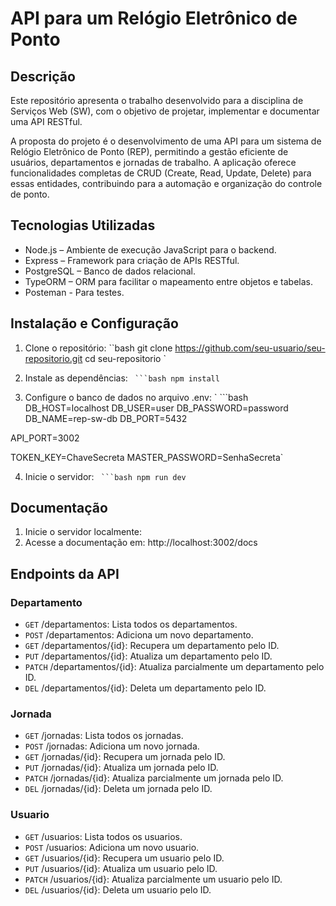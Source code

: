 # API para um Relógio Eletrônico de Ponto 

## Descrição
Este repositório apresenta o trabalho desenvolvido para a disciplina de Serviços Web (SW), com o objetivo de projetar, implementar e documentar uma API RESTful.

A proposta do projeto é o desenvolvimento de uma API para um sistema de Relógio Eletrônico de Ponto (REP), permitindo a gestão eficiente de usuários, departamentos e jornadas de trabalho. A aplicação oferece funcionalidades completas de CRUD (Create, Read, Update, Delete) para essas entidades, contribuindo para a automação e organização do controle de ponto.

## Tecnologias Utilizadas
- Node.js – Ambiente de execução JavaScript para o backend.
- Express – Framework para criação de APIs RESTful.
- PostgreSQL – Banco de dados relacional.
- TypeORM – ORM para facilitar o mapeamento entre objetos e tabelas.
- Posteman - Para testes.

## Instalação e Configuração
1. Clone o repositório:
``bash
git clone https://github.com/seu-usuario/seu-repositorio.git
cd seu-repositorio `

2. Instale as dependências:
` ```bash
npm install`

3. Configure o banco de dados no arquivo .env:
` ```bash
DB_HOST=localhost
DB_USER=user
DB_PASSWORD=password
DB_NAME=rep-sw-db
DB_PORT=5432

API_PORT=3002

TOKEN_KEY=ChaveSecreta
MASTER_PASSWORD=SenhaSecreta`

4. Inicie o servidor:
` ```bash
npm run dev`

## Documentação
1. Inicie o servidor localmente:
2. Acesse a documentação em: http://localhost:3002/docs

## Endpoints da API
### Departamento
- `GET` /departamentos: Lista todos os departamentos. 
- `POST` /departamentos: Adiciona um novo departamento.
- `GET` /departamentos/{id}: Recupera um departamento pelo ID.
- `PUT` /departamentos/{id}: Atualiza um departamento pelo ID.
- `PATCH` /departamentos/{id}: Atualiza parcialmente um departamento pelo ID.
- `DEL` /departamentos/{id}: Deleta um departamento pelo ID.

### Jornada
- `GET` /jornadas: Lista todos os jornadas. 
- `POST` /jornadas: Adiciona um novo jornada.
- `GET` /jornadas/{id}: Recupera um jornada pelo ID.
- `PUT` /jornadas/{id}: Atualiza um jornada pelo ID.
- `PATCH` /jornadas/{id}: Atualiza parcialmente um jornada pelo ID.
- `DEL` /jornadas/{id}: Deleta um jornada pelo ID.

### Usuario
- `GET` /usuarios: Lista todos os usuarios. 
- `POST` /usuarios: Adiciona um novo usuario.
- `GET` /usuarios/{id}: Recupera um usuario pelo ID.
- `PUT` /usuarios/{id}: Atualiza um usuario pelo ID.
- `PATCH` /usuarios/{id}: Atualiza parcialmente um usuario pelo ID.
- `DEL` /usuarios/{id}: Deleta um usuario pelo ID.









